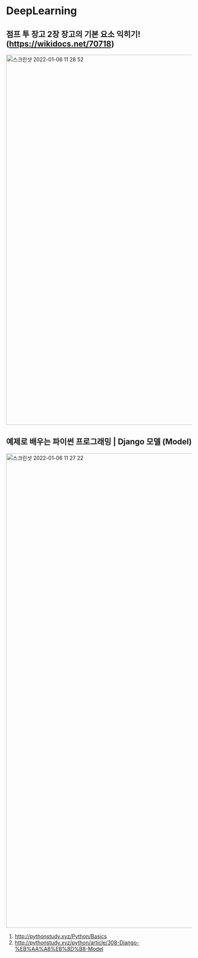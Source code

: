 # DeepLearning



## 점프 투 장고 2장 장고의 기본 요소 익히기! (https://wikidocs.net/70718)


<img width="1002" alt="스크린샷 2022-01-06 11 28 52" src="https://user-images.githubusercontent.com/89058210/148318581-a72efd58-8ab2-4ec0-9af8-881aa3a4c736.png">



## 예제로 배우는 파이썬 프로그래밍 | Django 모델 (Model)

<img width="1285" alt="스크린샷 2022-01-06 11 27 22" src="https://user-images.githubusercontent.com/89058210/148318455-83beb999-00ab-4677-8788-e87465185cb5.png">

1. http://pythonstudy.xyz/Python/Basics
2. http://pythonstudy.xyz/python/article/308-Django-%EB%AA%A8%EB%8D%B8-Model
